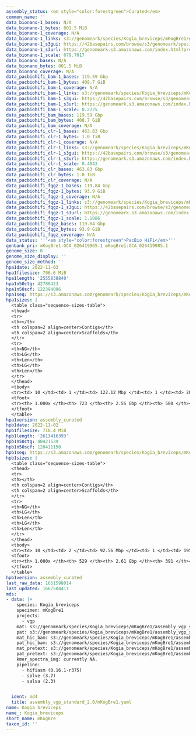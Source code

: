 ```yaml
---
assembly_status: <em style="color:forestgreen">Curated</em>
common_name: ''
data_bionano-1_bases: N/A
data_bionano-1_bytes: 801.5 MiB
data_bionano-1_coverage: N/A
data_bionano-1_links: s3://genomeark/species/Kogia_breviceps/mKogBre1/genomic_data/bionano/<br>
data_bionano-1_s3gui: https://42basepairs.com/browse/s3/genomeark/species/Kogia_breviceps/mKogBre1/genomic_data/bionano/
data_bionano-1_s3url: https://genomeark.s3.amazonaws.com/index.html?prefix=species/Kogia_breviceps/mKogBre1/genomic_data/bionano/
data_bionano-1_scale: 679.7017
data_bionano_bases: N/A
data_bionano_bytes: 801.5 MiB
data_bionano_coverage: N/A
data_pacbiohifi_bam-1_bases: 119.59 Gbp
data_pacbiohifi_bam-1_bytes: 408.7 GiB
data_pacbiohifi_bam-1_coverage: N/A
data_pacbiohifi_bam-1_links: s3://genomeark/species/Kogia_breviceps/mKogBre1/genomic_data/pacbio_hifi/<br>
data_pacbiohifi_bam-1_s3gui: https://42basepairs.com/browse/s3/genomeark/species/Kogia_breviceps/mKogBre1/genomic_data/pacbio_hifi/
data_pacbiohifi_bam-1_s3url: https://genomeark.s3.amazonaws.com/index.html?prefix=species/Kogia_breviceps/mKogBre1/genomic_data/pacbio_hifi/
data_pacbiohifi_bam-1_scale: 0.2725
data_pacbiohifi_bam_bases: 119.59 Gbp
data_pacbiohifi_bam_bytes: 408.7 GiB
data_pacbiohifi_bam_coverage: N/A
data_pacbiohifi_clr-1_bases: 463.83 Gbp
data_pacbiohifi_clr-1_bytes: 1.0 TiB
data_pacbiohifi_clr-1_coverage: N/A
data_pacbiohifi_clr-1_links: s3://genomeark/species/Kogia_breviceps/mKogBre1/genomic_data/pacbio_hifi/<br>
data_pacbiohifi_clr-1_s3gui: https://42basepairs.com/browse/s3/genomeark/species/Kogia_breviceps/mKogBre1/genomic_data/pacbio_hifi/
data_pacbiohifi_clr-1_s3url: https://genomeark.s3.amazonaws.com/index.html?prefix=species/Kogia_breviceps/mKogBre1/genomic_data/pacbio_hifi/
data_pacbiohifi_clr-1_scale: 0.4043
data_pacbiohifi_clr_bases: 463.83 Gbp
data_pacbiohifi_clr_bytes: 1.0 TiB
data_pacbiohifi_clr_coverage: N/A
data_pacbiohifi_fqgz-1_bases: 119.84 Gbp
data_pacbiohifi_fqgz-1_bytes: 93.9 GiB
data_pacbiohifi_fqgz-1_coverage: N/A
data_pacbiohifi_fqgz-1_links: s3://genomeark/species/Kogia_breviceps/mKogBre1/genomic_data/pacbio_hifi/<br>
data_pacbiohifi_fqgz-1_s3gui: https://42basepairs.com/browse/s3/genomeark/species/Kogia_breviceps/mKogBre1/genomic_data/pacbio_hifi/
data_pacbiohifi_fqgz-1_s3url: https://genomeark.s3.amazonaws.com/index.html?prefix=species/Kogia_breviceps/mKogBre1/genomic_data/pacbio_hifi/
data_pacbiohifi_fqgz-1_scale: 1.1886
data_pacbiohifi_fqgz_bases: 119.84 Gbp
data_pacbiohifi_fqgz_bytes: 93.9 GiB
data_pacbiohifi_fqgz_coverage: N/A
data_status: '''<em style="color:forestgreen">PacBio HiFi</em>'''
genbank_pri: mKogBre1:GCA_026419965.1 mKogBre1:GCA_026419985.1
genome_size: 0
genome_size_display: ''
genome_size_method: ''
hpa1date: 2022-11-03
hpa1filesize: 706.6 MiB
hpa1length: '2555838840'
hpa1n50ctg: 42780423
hpa1n50scf: 122394096
hpa1seq: https://s3.amazonaws.com/genomeark/species/Kogia_breviceps/mKogBre1/assembly_curated/mKogBre1.hap1.cur.20221103.fasta.gz
hpa1sizes: |
  <table class="sequence-sizes-table">
  <thead>
  <tr>
  <th></th>
  <th colspan=2 align=center>Contigs</th>
  <th colspan=2 align=center>Scaffolds</th>
  </tr>
  <tr>
  <th>NG</th>
  <th>LG</th>
  <th>Len</th>
  <th>LG</th>
  <th>Len</th>
  </tr>
  </thead>
  <tbody>
  <tr><td> 10 </td><td> 1 </td><td> 122.12 Mbp </td><td> 1 </td><td> 201.99 Mbp </td></tr><tr><td> 20 </td><td> 4 </td><td> 69.84 Mbp </td><td> 2 </td><td> 188.80 Mbp </td></tr><tr><td> 30 </td><td> 8 </td><td> 53.58 Mbp </td><td> 3 </td><td> 184.93 Mbp </td></tr><tr><td> 40 </td><td> 13 </td><td> 47.07 Mbp </td><td> 5 </td><td> 147.15 Mbp </td></tr><tr style="background-color:#cccccc;"><td> 50 </td><td> 19 </td><td style="background-color:#88ff88;"> 42.78 Mbp </td><td> 7 </td><td style="background-color:#88ff88;"> 122.39 Mbp </td></tr><tr><td> 60 </td><td> 26 </td><td> 31.84 Mbp </td><td> 9 </td><td> 116.16 Mbp </td></tr><tr><td> 70 </td><td> 34 </td><td> 29.41 Mbp </td><td> 12 </td><td> 102.71 Mbp </td></tr><tr><td> 80 </td><td> 45 </td><td> 20.18 Mbp </td><td> 14 </td><td> 91.11 Mbp </td></tr><tr><td> 90 </td><td> 64 </td><td> 9.44 Mbp </td><td> 17 </td><td> 78.20 Mbp </td></tr><tr><td> 100 </td><td> 722 </td><td> 9.55 Kbp </td><td> 579 </td><td> 9.55 Kbp </td></tr></tbody>
  <tfoot>
  <tr><th> 1.000x </th><th> 723 </th><th> 2.55 Gbp </th><th> 580 </th><th> 2.56 Gbp </th></tr>
  </tfoot>
  </table>
hpa1version: assembly_curated
hpb1date: 2022-11-02
hpb1filesize: 710.4 MiB
hpb1length: '2613416393'
hpb1n50ctg: 40421539
hpb1n50scf: 120411150
hpb1seq: https://s3.amazonaws.com/genomeark/species/Kogia_breviceps/mKogBre1/assembly_curated/mKogBre1.hap2.cur.20221102.fasta.gz
hpb1sizes: |
  <table class="sequence-sizes-table">
  <thead>
  <tr>
  <th></th>
  <th colspan=2 align=center>Contigs</th>
  <th colspan=2 align=center>Scaffolds</th>
  </tr>
  <tr>
  <th>NG</th>
  <th>LG</th>
  <th>Len</th>
  <th>LG</th>
  <th>Len</th>
  </tr>
  </thead>
  <tbody>
  <tr><td> 10 </td><td> 2 </td><td> 92.56 Mbp </td><td> 1 </td><td> 195.90 Mbp </td></tr><tr><td> 20 </td><td> 4 </td><td> 86.54 Mbp </td><td> 2 </td><td> 191.84 Mbp </td></tr><tr><td> 30 </td><td> 8 </td><td> 57.81 Mbp </td><td> 4 </td><td> 157.65 Mbp </td></tr><tr><td> 40 </td><td> 13 </td><td> 49.77 Mbp </td><td> 5 </td><td> 146.29 Mbp </td></tr><tr style="background-color:#cccccc;"><td> 50 </td><td> 19 </td><td style="background-color:#88ff88;"> 40.42 Mbp </td><td> 7 </td><td style="background-color:#88ff88;"> 120.41 Mbp </td></tr><tr><td> 60 </td><td> 26 </td><td> 31.24 Mbp </td><td> 9 </td><td> 115.00 Mbp </td></tr><tr><td> 70 </td><td> 35 </td><td> 22.44 Mbp </td><td> 12 </td><td> 98.70 Mbp </td></tr><tr><td> 80 </td><td> 50 </td><td> 14.27 Mbp </td><td> 15 </td><td> 90.43 Mbp </td></tr><tr><td> 90 </td><td> 73 </td><td> 7.34 Mbp </td><td> 18 </td><td> 60.01 Mbp </td></tr><tr><td> 100 </td><td> 528 </td><td> 9.51 Kbp </td><td> 390 </td><td> 9.51 Kbp </td></tr></tbody>
  <tfoot>
  <tr><th> 1.000x </th><th> 529 </th><th> 2.61 Gbp </th><th> 391 </th><th> 2.61 Gbp </th></tr>
  </tfoot>
  </table>
hpb1version: assembly_curated
last_raw_data: 1651598014
last_updated: 1667504411
mds:
- data: |+
    species: Kogia_breviceps
    specimen: mKogBre1
    projects:
      - vgp
    mat: s3://genomeark/species/Kogia_breviceps/mKogBre1/assembly_vgp_standard_2.0/mKogBre1.20220510.hap1.s2.fasta
    pat: s3://genomeark/species/Kogia_breviceps/mKogBre1/assembly_vgp_standard_2.0/mKogBre1.20220510.hap2.s2.fasta
    mat_hic_bam: s3://genomeark/species/Kogia_breviceps/mKogBre1/assembly_vgp_standard_2.0/evaluation/pretext/s2/mKogBre1.hap1.s2.bam
    pat_hic_bam: s3://genomeark/species/Kogia_breviceps/mKogBre1/assembly_vgp_standard_2.0/evaluation/pretext/s2/mKogBre1.hap2.s2.bam
    mat_pretext: s3://genomeark/species/Kogia_breviceps/mKogBre1/assembly_vgp_standard_2.0/evaluation/pretext/s2/mKogBre1.hap1.s2.pretext
    pat_pretext: s3://genomeark/species/Kogia_breviceps/mKogBre1/assembly_vgp_standard_2.0/evaluation/pretext/s2/mKogBre1.hap2.s2.pretext
    kmer_spectra_img: currently NA.
    pipeline:
      - hifiasm (0.16.1-r375)
      - solve (3.7)
      - salsa (2.3)


  ident: md4
  title: assembly_vgp_standard_2.0/mKogBre1.yaml
name: Kogia breviceps
name_: Kogia_breviceps
short_name: mKogBre
taxon_id: ''
---
```

